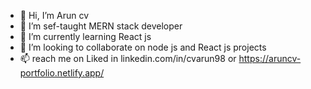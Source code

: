 - 👋 Hi, I’m Arun cv
- 👀 I’m sef-taught MERN stack developer
- 🌱 I’m currently learning React js 
- 💞️ I’m looking to collaborate on node js and React js projects 
- 📫 reach me on Liked in linkedin.com/in/cvarun98 or https://aruncv-portfolio.netlify.app/

<!---
cv-arun/cv-arun is a ✨ special ✨ repository because its `README.md` (this file) appears on your GitHub profile.
You can click the Preview link to take a look at your changes.
--->
